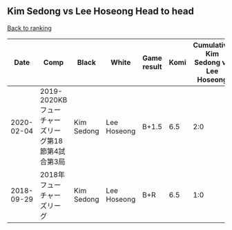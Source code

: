 ## Kim Sedong vs Lee Hoseong Head to head

[Back to ranking](../../index.md)




| **Date** | **Comp** | **Black** | **White** | **Game result** | **Komi** | **Cumulative Kim Sedong vs Lee Hoseong** | **Kim Sedong streak** | **Lee Hoseong streak** | 
| --- | --- | --- | --- | --- | --- | --- | --- | --- |
| 2020-02-04 | 2019-2020KBフューチャーズリーグ第18節第4試合第3局 | Kim Sedong | Lee Hoseong | B+1.5 | 6.5 | 2:0 | 2 | 0 | 
| 2018-09-29 | 2018年フューチャーズリーグ | Kim Sedong | Lee Hoseong | B+R | 6.5 | 1:0 | 1 | 0 |




